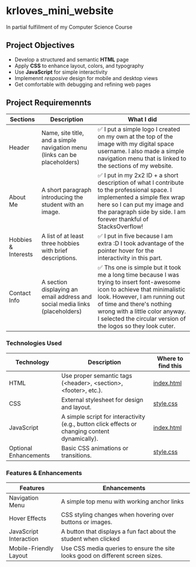 # krloves_mini_website
In partial fulfillment of my Computer Science Course

## Project Objectives
- Develop a structured and semantic **HTML** page
- Apply **CSS** to enhance layout, colors, and typography
- Use **JavaScript** for simple interactivity
- Implemennt *resposive* design for mobile and desktop views
- Get comfortable with debugging and refining web pages

## Project Requiremennts
|Sections|Description|What I did|
|--------|-----------|----------|
|Header|Name, site title, and a simple navigation menu (links can be placeholders)|✅ I put a simple logo I created on my own at the top of the image with my digital space username. I also made a simple navigation menu that is linked to the sections of my website.|
|About Me| A short paragraph introducing the student with an image.|✅ I put in my 2x2 ID + a short description of what I contribute to the professional space. I implemented a simple flex wrap here so I can put my image and the paragraph side by side. I am forever thankful of StacksOverflow!|
|Hobbies & Interests|A list of at least three hobbies with brief descriptions.|✅ I put in five because I am extra :D I took advantage of the pointer hover for the interactivity in this part.|
|Contact Info| A section displaying an email address and social media links (placeholders)|✅ Ths one is simple but it took me a long time because I was trying to insert font-awesome icon to achieve that minimalistic look. However, I am running out of time and there's nothing wrong with a little color anyway. I selected the circular version of the logos so they look cuter.|

### Technologies Used
|Technology|Description|Where to find this|
|----------|-----------|------------------|
|HTML|Use proper semantic tags (&lt;header&gt;, &lt;section&gt;, &lt;footer&gt;, etc.).|[index.html](https://github.com/krloves/krloves.github.io/blob/main/index.html)|
|CSS|External stylesheet for design and layout.|[style.css](https://github.com/krloves/krloves.github.io/blob/main/static/assets/style.css)
|JavaScript|A simple script for interactivity (e.g., button click effects or changing content dynamically).|[index.html](https://github.com/krloves/krloves.github.io/blob/main/index.html)|
|Optional Enhancements| Basic CSS animations or transitions.|[style.css](https://github.com/krloves/krloves.github.io/blob/main/static/assets/style.css)|

### Features & Enhancements
|Features|Enhancements|
|--------|------------|
|Navigation Menu|A simple top menu with working anchor links|
|Hover Effects|CSS styling changes when hovering over buttons or images.|
|JavaScript Interaction|A button that displays a fun fact about the student when clicked|
|Mobile-Friendly Layout|Use CSS media queries to ensure the site looks good on different screen sizes.|
